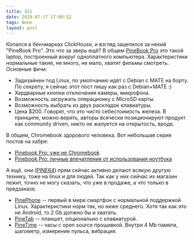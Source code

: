 ```yaml
---
title: 421
date: 2020-07-17 17:00:52
tags: None
layout: post
---
```


Копался в бенчмарках ClickHouse, и взгляд зацепился за некий "PineBook Pro". Это что за зверь ещё? В общем [PineBook Pro](https://www.pine64.org/pinebook-pro/) это такой laptop, построенный вокруг одноплатного компьютера. Характеристики нормальные такие, не много, не мало, хватит фильмы смотреть. Основные фичи:

+ Задизайнен под Linux, по умолчанию идёт с Debian с MATE на борту. По секрету, я сейчас этот пост пишу как раз с Debian+MATE :)
+ Хардварные кнопки отключения камеры, микрофона.
+ Возможность загружать операционку с MicroSD карты.
+ Возможность выбрать из двух раскладок клавиатуры.
+ Цена $200. Говорят, что это чисто себестоимость железа. В принципе, можно верить, авторы всячески позиционируют продукт как community driven, никто не жалуется на открытость, вроде.

В общем, Chromebook здорового человека. Вот небольшая серия постов на хабре:

+ [Pinebook Pro: уже не Chromebook](https://m.habr.com/ru/post/479392/)
+ [Pinebook Pro: личные впечатления от использования ноутбука](https://m.habr.com/ru/post/486242/)

А ещё, они ([PINE64](https://www.pine64.org/)) прям сейчас активно делают всякую другую технику, тоже на linux и для людей. Так как у них сейчас их магазин лежит, точно не могу сказать, что уже в продаже, а что только в предзаказе.

+ [PinePhone](https://www.pine64.org/pinephone/) -- первый в мире смартфон с нормальной поддержкой Linux. Характеристики норм так, но ниже среднего. Хотя так как это не Android, то 2 Gb должно бы и хватать.
+ [PineTab](https://www.pine64.org/pinetab/) -- планшет, опционально с клавиатурой.
+ [PineTime](https://www.pine64.org/pinetime/) -- часы с open source прошивкой. Внутри 4 Mb памяти, шагометр, измерение пульса, вибрация.
